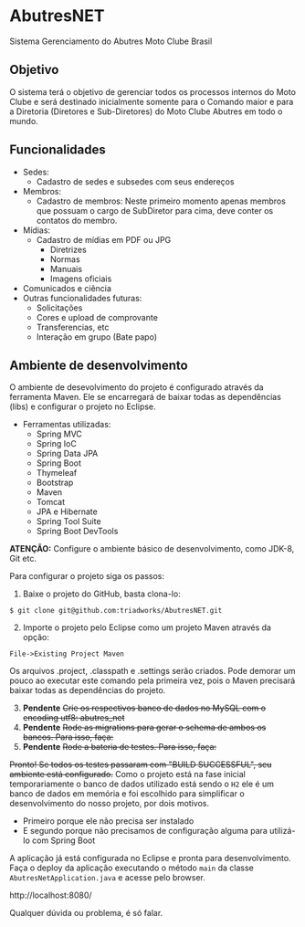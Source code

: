 # AbutresNET
Sistema Gerenciamento do Abutres Moto Clube Brasil

## Objetivo
O sistema terá o objetivo de gerenciar todos os processos internos do Moto Clube e será destinado inicialmente somente para o Comando maior e para a Diretoria (Diretores e Sub-Diretores) do Moto Clube Abutres em todo o mundo.

## Funcionalidades
- Sedes:
  - Cadastro de sedes e subsedes com seus endereços
- Membros:
  - Cadastro de membros: Neste primeiro momento apenas membros que possuam o cargo de SubDiretor para cima, deve conter os contatos do membro.
- Mídias:
  - Cadastro de mídias em PDF ou JPG
    - Diretrizes
    - Normas
    - Manuais
    - Imagens oficiais
- Comunicados e ciência
- Outras funcionalidades futuras:
  - Solicitações
  - Cores e upload de comprovante
  - Transferencias, etc
  - Interação em grupo (Bate papo)
 
## Ambiente de desenvolvimento
O ambiente de desevolvimento do projeto é configurado através da ferramenta Maven. Ele se encarregará de baixar todas as dependências (libs) e configurar o projeto no Eclipse.

- Ferramentas utilizadas:
  - Spring MVC
  - Spring IoC
  - Spring Data JPA
  - Spring Boot
  - Thymeleaf
  - Bootstrap
  - Maven
  - Tomcat
  - JPA e Hibernate
  - Spring Tool Suite
  - Spring Boot DevTools
  
**ATENÇÃO:** Configure o ambiente básico de desenvolvimento, como JDK-8, Git etc.

Para configurar o projeto siga os passos:

1. Baixe o projeto do GitHub, basta clona-lo:
``` 
$ git clone git@github.com:triadworks/AbutresNET.git
``` 
2. Importe o projeto pelo Eclipse como um projeto Maven através da opção:
``` 
File->Existing Project Maven
``` 
Os arquivos .project, .classpath e .settings serão criados. Pode demorar um pouco ao executar este comando pela primeira vez, pois o Maven precisará baixar todas as dependências do projeto.

3. **Pendente** ~~Crie os respectivos banco de dados no MySQL com o encoding utf8: abutres_net~~
4. **Pendente** ~~Rode as migrations para gerar o schema de ambos os bancos. Para isso, faça:~~
5. **Pendente** ~~Rode a bateria de testes. Para isso, faça:~~

~~Pronto! Se todos os testes passaram com "BUILD SUCCESSFUL", seu ambiente está configurado.~~
Como o projeto está na fase inicial temporariamente o banco de dados utilizado está sendo o ``H2`` ele é um banco de dados em memória e foi escolhido para simplificar o desenvolvimento do nosso projeto, por dois motivos.
  - Primeiro porque ele não precisa ser instalado
  - E segundo porque não precisamos de configuração alguma para utilizá-lo com Spring Boot 

A aplicação já está configurada no Eclipse e pronta para desenvolvimento. Faça o deploy da aplicação executando o método ``main`` da classe ```AbutresNetApplication.java``` e acesse pelo browser.

http://localhost:8080/

Qualquer dúvida ou problema, é só falar.
